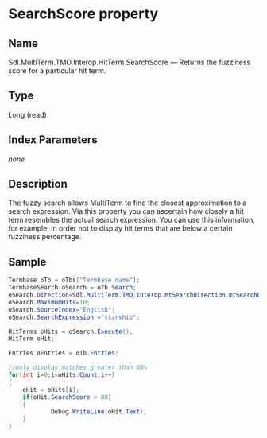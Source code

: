 # SearchScore property

## Name

Sdl.MultiTerm.TMO.Interop.HitTerm.SearchScore —          Returns the fuzziness score for a particular hit term.

## Type

Long
(read)

## Index Parameters
*none*

## Description

The fuzzy search allows MultiTerm to find the closest approximation to a search expression. Via this property you can ascertain how closely a hit term resembles the actual search expression. You can use this information, for example, in order not to display hit terms that are below a certain fuzziness percentage.



## Sample


```cs
Termbase oTb = oTbs["Termbase name"];
TermbaseSearch oSearch = oTb.Search;
oSearch.Direction=Sdl.MultiTerm.TMO.Interop.MtSearchDirection.mtSearchDown;
oSearch.MaximumHits=10;
oSearch.SourceIndex="English";
oSearch.SearchExpression ="starship";

HitTerms oHits = oSearch.Execute();
HitTerm oHit;

Entries oEntries = oTb.Entries;

//only display matches greater than 80%
for(int i=0;i<oHits.Count;i++)
{
   	oHit = oHits[i];				
   	if(oHit.SearchScore > 80)
   	{
      		Debug.WriteLine(oHit.Text);
   	}
}
```

